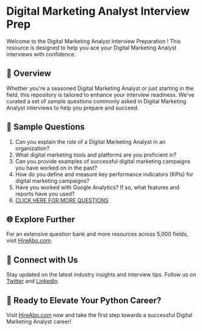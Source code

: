 # Digital Marketing Analyst Interview Prep

Welcome to the Digital Marketing Analyst Interview Preparation ! This resource is designed to help you ace your Digital Marketing Analyst interviews with confidence.

## 🚀 Overview

Whether you're a seasoned Digital Marketing Analyst or just starting in the field, this repository is tailored to enhance your interview readiness. We've curated a set of sample questions commonly asked in Digital Marketing Analyst interviews to help you prepare and succeed.

## 📝 Sample Questions

1. Can you explain the role of a Digital Marketing Analyst in an organization?
2. What digital marketing tools and platforms are you proficient in?
3. Can you provide examples of successful digital marketing campaigns you have worked on in the past?
4. How do you define and measure key performance indicators (KPIs) for digital marketing campaigns?
5. Have you worked with Google Analytics? If so, what features and reports have you used?
6. [CLICK HERE FOR MORE QUESTIONS](https://hireabo.com/job/8_4_18/Digital%20Marketing%20Analyst)

## 🌐 Explore Further

For an extensive question bank and more resources across 5,000 fields, visit [HireAbo.com](https://www.hireabo.com).

## 📱 Connect with Us

Stay updated on the latest industry insights and interview tips. Follow us on [Twitter](https://twitter.com/hireabo) and [LinkedIn](https://www.linkedin.com/in/hire-abo-3609972a8/).

## 🚀 Ready to Elevate Your Python Career?

Visit [HireAbo.com](https://www.hireabo.com) now and take the first step towards a successful Digital Marketing Analyst career!